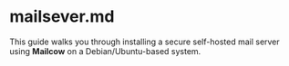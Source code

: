 # mailsever.md
This guide walks you through installing a secure self-hosted mail server using **Mailcow** on a Debian/Ubuntu-based system.
